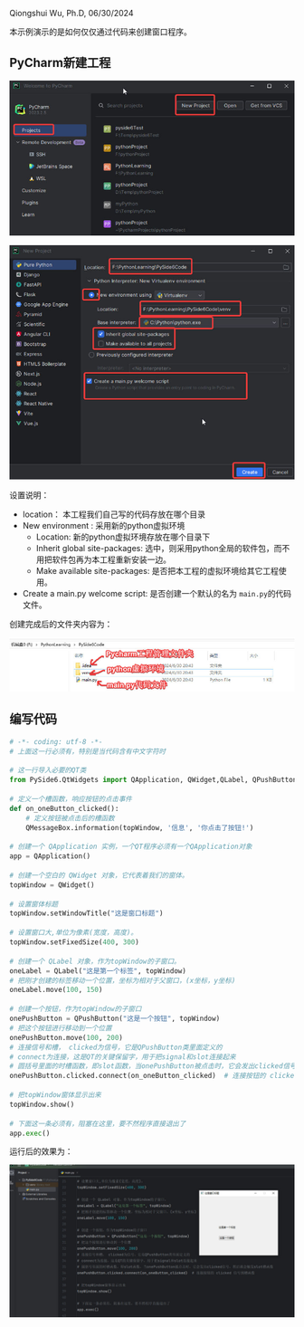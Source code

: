 Qiongshui Wu, Ph.D, 06/30/2024

本示例演示的是如何仅仅通过代码来创建窗口程序。

## PyCharm新建工程

![](%E9%99%84%E4%BB%B6/508695a2f05f513a153889824de19951_MD5.jpeg)

![](%E9%99%84%E4%BB%B6/b9a7e131a1b28191b38a588e499371f7_MD5.jpeg)

设置说明：

- location： 本工程我们自己写的代码存放在哪个目录
- New environment :  采用新的python虚拟环境
	- Location: 新的python虚拟环境存放在哪个目录下
	- Inherit global site-packages: 选中，则采用python全局的软件包，而不用把软件包再为本工程重新安装一边。
	- Make available site-packages: 是否把本工程的虚拟环境给其它工程使用。
- Create a main.py welcome script: 是否创建一个默认的名为 `main.py`的代码文件。

创建完成后的文件夹内容为：

![](%E9%99%84%E4%BB%B6/c7178999d2b6286e8e82dceaf0d06718_MD5.jpeg)


## 编写代码

```python
# -*- coding: utf-8 -*-  
# 上面这一行必须有，特别是当代码含有中文字符时  
  
# 这一行导入必要的QT类  
from PySide6.QtWidgets import QApplication, QWidget,QLabel, QPushButton, QMessageBox  
  
# 定义一个槽函数，响应按钮的点击事件  
def on_oneButton_clicked():  
    # 定义按钮被点击后的槽函数  
    QMessageBox.information(topWindow, '信息', '你点击了按钮!')  
  
# 创建一个 QApplication 实例，一个QT程序必须有一个QApplication对象  
app = QApplication()  
  
# 创建一个空白的 QWidget 对象，它代表着我们的窗体。  
topWindow = QWidget()  
  
# 设置窗体标题  
topWindow.setWindowTitle("这是窗口标题")  
  
# 设置窗口大,单位为像素(宽度，高度)。  
topWindow.setFixedSize(400, 300)  
  
# 创建一个 QLabel 对象，作为topWindow的子窗口。  
oneLabel = QLabel("这是第一个标签", topWindow)  
# 把刚才创建的标签移动一个位置，坐标为相对于父窗口，(x坐标，y坐标)  
oneLabel.move(100, 150)  
  
# 创建一个按钮，作为topWindow的子窗口  
onePushButton = QPushButton("这是一个按钮", topWindow)  
# 把这个按钮进行移动到一个位置  
onePushButton.move(100, 200)  
# 连接信号和槽， clicked为信号，它是QPushButton类里面定义的  
# connect为连接，这是QT的关键保留字，用于把signal和slot连接起来  
# 圆括号里面的时槽函数，即slot函数，当onePushButton被点击时，它会发出clicked信号，然后就会触发slot槽函数  
onePushButton.clicked.connect(on_oneButton_clicked)  # 连接按钮的 clicked 信号到槽函数  
  
# 把topWindow窗体显示出来  
topWindow.show()  
  
# 下面这一条必须有，阻塞在这里，要不然程序直接退出了  
app.exec()
```

运行后的效果为：

![](%E9%99%84%E4%BB%B6/ff27fb355180c9d87b9c750b1fb759d6_MD5.jpeg)

